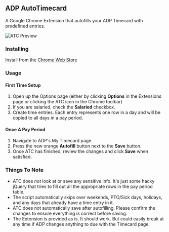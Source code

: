 ## ADP AutoTimecard

A Google Chrome Extension that autofills your ADP Timecard with predefined entries. 

![ATC Preview](https://i.imgur.com/igyD36u.gif)

### Installing
Install from the [Chrome Web Store](https://chrome.google.com/webstore/detail/adp-auto-timecard/dbngdnhnedoenddgbenjakbjikjjclac)

### Usage
#### First Time Setup
1) Open up the Options page (either by clicking **Options** in the Extensions page or clicking the ATC icon in the Chrome toolbar)
2) If you are salaried, check the **Salaried** checkbox.
3) Create time entries. Each entry represents one row in a day and will be copied to all days in a pay period.

#### Once A Pay Period
1) Navigate to ADP's My Timecard page.
2) Press the new orange **Autofill** button next to the **Save** button.
3) Once ATC has finished, review the changes and click **Save** when satisfied. 

### Things To Note
- ATC does *not* look at or save any sensitive info. It's just some hacky jQuery that tries to fill out all the appropriate rows in the pay period table.
- The script automatically skips over weekends, PTO/Sick days, holidays, and any days that already have a time entry in it.
- ATC does not automatically save after autofilling. Please confirm the changes to ensure everything is correct before saving.
- The Extension is provided as is. It should work. But could easily break at any time if ADP changes anything to due with the Timecard page.
